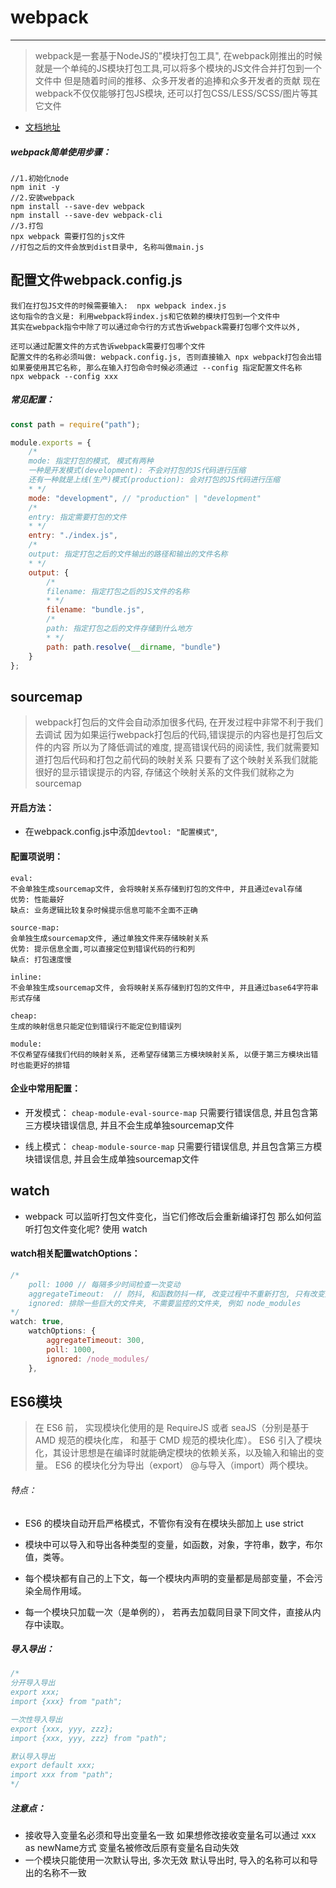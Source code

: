 # webpack
------
>webpack是一套基于NodeJS的"模块打包工具",
在webpack刚推出的时候就是一个单纯的JS模块打包工具,可以将多个模块的JS文件合并打包到一个文件中
但是随着时间的推移、众多开发者的追捧和众多开发者的贡献
现在webpack不仅仅能够打包JS模块, 还可以打包CSS/LESS/SCSS/图片等其它文件

+ [文档地址](https://www.webpackjs.com/)

##### webpack简单使用步骤：
```node
//1.初始化node
npm init -y
//2.安装webpack
npm install --save-dev webpack
npm install --save-dev webpack-cli
//3.打包
npx webpack 需要打包的js文件
//打包之后的文件会放到dist目录中, 名称叫做main.js
```

## 配置文件webpack.config.js
	我们在打包JS文件的时候需要输入:  npx webpack index.js
	这句指令的含义是: 利用webpack将index.js和它依赖的模块打包到一个文件中
	其实在webpack指令中除了可以通过命令行的方式告诉webpack需要打包哪个文件以外,

	还可以通过配置文件的方式告诉webpack需要打包哪个文件
	配置文件的名称必须叫做: webpack.config.js, 否则直接输入 npx webpack打包会出错
	如果要使用其它名称, 那么在输入打包命令时候必须通过 --config 指定配置文件名称
	npx webpack --config xxx

##### 常见配置：
```javascript
const path = require("path");

module.exports = {
    /*
    mode: 指定打包的模式, 模式有两种
    一种是开发模式(development): 不会对打包的JS代码进行压缩
    还有一种就是上线(生产)模式(production): 会对打包的JS代码进行压缩
    * */
    mode: "development", // "production" | "development"
    /*
    entry: 指定需要打包的文件
    * */
    entry: "./index.js",
    /*
    output: 指定打包之后的文件输出的路径和输出的文件名称
    * */
    output: {
        /*
        filename: 指定打包之后的JS文件的名称
        * */
        filename: "bundle.js",
        /*
        path: 指定打包之后的文件存储到什么地方
        * */
        path: path.resolve(__dirname, "bundle")
    }
};
```

## sourcemap
> webpack打包后的文件会自动添加很多代码, 在开发过程中非常不利于我们去调试
因为如果运行webpack打包后的代码,错误提示的内容也是打包后文件的内容
所以为了降低调试的难度, 提高错误代码的阅读性, 我们就需要知道打包后代码和打包之前代码的映射关系
只要有了这个映射关系我们就能很好的显示错误提示的内容, 存储这个映射关系的文件我们就称之为sourcemap

#### 开启方法：
+ 在webpack.config.js中添加`devtool: "配置模式"`, 

#### 配置项说明：
	eval:
	不会单独生成sourcemap文件, 会将映射关系存储到打包的文件中, 并且通过eval存储
	优势: 性能最好
	缺点: 业务逻辑比较复杂时候提示信息可能不全面不正确
	
	source-map:
	会单独生成sourcemap文件, 通过单独文件来存储映射关系
	优势: 提示信息全面,可以直接定位到错误代码的行和列
	缺点: 打包速度慢
	
	inline:
	不会单独生成sourcemap文件, 会将映射关系存储到打包的文件中, 并且通过base64字符串形式存储
	
	cheap:
	生成的映射信息只能定位到错误行不能定位到错误列
	
	module:
	不仅希望存储我们代码的映射关系, 还希望存储第三方模块映射关系, 以便于第三方模块出错时也能更好的排错

#### 企业中常用配置：
+ 开发模式：
`cheap-module-eval-source-map`
只需要行错误信息, 并且包含第三方模块错误信息, 并且不会生成单独sourcemap文件

+ 线上模式：
`cheap-module-source-map`
只需要行错误信息, 并且包含第三方模块错误信息, 并且会生成单独sourcemap文件

## watch
+ webpack 可以监听打包文件变化，当它们修改后会重新编译打包
那么如何监听打包文件变化呢?  使用 watch

#### watch相关配置watchOptions：
```javascript
/*
	poll: 1000 // 每隔多少时间检查一次变动
	aggregateTimeout:  // 防抖, 和函数防抖一样, 改变过程中不重新打包, 只有改变完成指定时间后才打包
	ignored: 排除一些巨大的文件夹, 不需要监控的文件夹, 例如 node_modules
*/
watch: true,
    watchOptions: {
        aggregateTimeout: 300,
        poll: 1000, 
        ignored: /node_modules/
    },
```

## ES6模块
>在 ES6 前， 实现模块化使用的是 RequireJS 或者 seaJS（分别是基于 AMD 规范的模块化库，  和基于 CMD 规范的模块化库）。
ES6 引入了模块化，其设计思想是在编译时就能确定模块的依赖关系，以及输入和输出的变量。
ES6 的模块化分为导出（export） @与导入（import）两个模块。

###### 特点：
+ ES6 的模块自动开启严格模式，不管你有没有在模块头部加上 use strict
+ 模块中可以导入和导出各种类型的变量，如函数，对象，字符串，数字，布尔值，类等。

+ 每个模块都有自己的上下文，每一个模块内声明的变量都是局部变量，不会污染全局作用域。

+ 每一个模块只加载一次（是单例的）， 若再去加载同目录下同文件，直接从内存中读取。


##### 导入导出：
```javascript
/*
分开导入导出
export xxx;
import {xxx} from "path";

一次性导入导出
export {xxx, yyy, zzz};
import {xxx, yyy, zzz} from "path";

默认导入导出
export default xxx;
import xxx from "path";
*/

```
##### 注意点：
+ 接收导入变量名必须和导出变量名一致
如果想修改接收变量名可以通过 xxx as newName方式
变量名被修改后原有变量名自动失效
+ 一个模块只能使用一次默认导出, 多次无效
默认导出时, 导入的名称可以和导出的名称不一致
